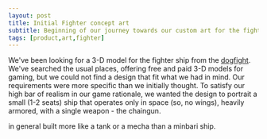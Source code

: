 ```yaml
---
layout: post
title: Initial Fighter concept art
subtitle: Beginning of our journey towards our custom art for the fighter ship
tags: [product,art,fighter]
---
```

We've been looking for a 3-D model for the fighter ship from the [dogfight](/tags/#dogfight). We've searched the usual places, offering free and paid 3-D models for gaming, but we could not find a design that fit what we had in mind.
Our requirements were more specific than we initially thought. To satisfy our high bar of realism in our game rationale, we wanted the design to portrait a small (1-2 seats) ship that operates only in space (so, no wings), heavily armored, with a single weapon - the chaingun. 

in general built more like a tank or a mecha than a minbari ship.